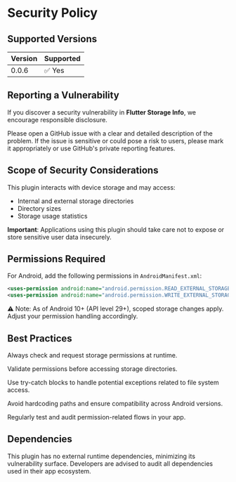 # Security Policy

## Supported Versions

| Version | Supported |
|---------|-----------|
| 0.0.6   | ✅ Yes     |

## Reporting a Vulnerability

If you discover a security vulnerability in **Flutter Storage Info**, we encourage responsible disclosure.

Please open a GitHub issue with a clear and detailed description of the problem. If the issue is sensitive or could pose a risk to users, please mark it appropriately or use GitHub's private reporting features.

## Scope of Security Considerations

This plugin interacts with device storage and may access:
- Internal and external storage directories
- Directory sizes
- Storage usage statistics

**Important**: Applications using this plugin should take care not to expose or store sensitive user data insecurely.

## Permissions Required

For Android, add the following permissions in `AndroidManifest.xml`:

```xml
<uses-permission android:name="android.permission.READ_EXTERNAL_STORAGE"/>
<uses-permission android:name="android.permission.WRITE_EXTERNAL_STORAGE"/>
```
⚠️ Note: As of Android 10+ (API level 29+), scoped storage changes apply. Adjust your permission handling accordingly.

## Best Practices
Always check and request storage permissions at runtime.

Validate permissions before accessing storage directories.

Use try-catch blocks to handle potential exceptions related to file system access.

Avoid hardcoding paths and ensure compatibility across Android versions.

Regularly test and audit permission-related flows in your app.

## Dependencies
This plugin has no external runtime dependencies, minimizing its vulnerability surface. Developers are advised to audit all dependencies used in their app ecosystem.
